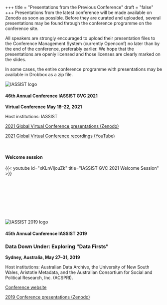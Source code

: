 +++
title = "Presentations from the Previous Conference"
draft = "false"
+++
Presentations from the latest conference will be made available on Zenodo as soon as possible. Before they are curated and uploaded, several presentations may be found through the conference programme on the conference site. 

All speakers are strongly encouraged to upload their presentation files to the Conference Management System (currently Openconf) no later than by the end of the conference, preferably earlier. We hope that the presentations are openly licensed and those licenses are clearly marked on the slides. 

In some cases, the entire conference programme with presentations may be available in Drobbox as a zip file.


![IASSIST logo](/img/blog/iassist_logo_wordmark-no-wordmark-borders-gs-256.png "")

#### 46th Annual Conference IASSIST GVC 2021
**Virtual Conference May 18–22, 2021**

Host institutions: IASSIST

<a class="btn btn-template-main" href="https://zenodo.org/communities/iassist-2021/search?page=1&size=20&sort=conference_session" target="_blank">2021 Global Virtual Conference presentations (Zenodo)<i class="fas fa-external-link-alt"></i></a>

<a class="btn btn-template-main" href="https://www.youtube.com/channel/UC315efmsReDcFbWHpWBmb9g/videos" target="_blank">2021 Global Virtual Conference recordings (YouTube)<i class="fas fa-external-link-alt"></i></a>

<p>&nbsp;</p>

#### Welcome session
<div style="max-width:600px;">
{{< youtube id="xKLnVljouZk" title="IASSIST GVC 2021 Welcome Session" >}}
</div>


<p>&nbsp;</p>
<p>&nbsp;</p>
<p>&nbsp;</p>
<p>&nbsp;</p>

![IASSIST 2019 logo](/img/conferences/iassist2019logo.png "")

#### 45th Annual Conference IASSIST 2019
### Data Down Under: Exploring "Data Firsts"
**Sydney, Australia, May 27–31, 2019**

Host institutions: Australian Data Archive, the University of New South Wales, Aristotle Metadata, and the Australian Consortium for Social and Political Research, Inc. (ACSPRI).

<a class="btn btn-template-main" href="https://www.iassist2019.org/2018/09/11/welcome/" target="_blank">Conference website</a>

<a class="btn btn-template-main" href="https://zenodo.org/communities/iassist-2019/search?page=1&size=20&sort=conference_session" target="_blank">2019 Conference presentations (Zenodo)</a>